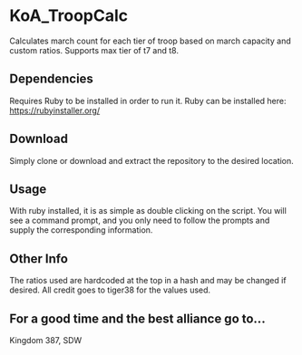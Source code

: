 # KoA_TroopCalc
Calculates march count for each tier of troop based on march capacity and custom ratios. Supports max tier of t7 and t8.


## Dependencies ##
Requires Ruby to be installed in order to run it. 
Ruby can be installed here: https://rubyinstaller.org/

## Download ##
Simply clone or download and extract the repository to the desired location.

## Usage ##
With ruby installed, it is as simple as double clicking on the script. 
You will see a command prompt, and you only need to follow the prompts and 
supply the corresponding information. 

## Other Info ##

The ratios used are hardcoded at the top in a hash and may be changed if desired.
All credit goes to tiger38 for the values used. 



## For a good time and the best alliance go to... ###
Kingdom 387, SDW